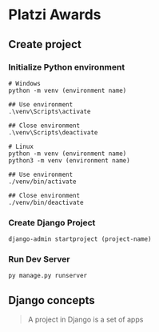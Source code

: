 # Platzi Awards

## Create project

### Initialize Python environment

```
# Windows
python -m venv (environment name)

## Use environment
.\venv\Scripts\activate

## Close environment
.\venv\Scripts\deactivate

# Linux
python -m venv (environment name)
python3 -m venv (environment name)

## Use environment
./venv/bin/activate

## Close environment
./venv/bin/deactivate
```

### Create Django Project

```
django-admin startproject (project-name)
```

### Run Dev Server

```
py manage.py runserver
```

## Django concepts

> A project in Django is a set of apps
